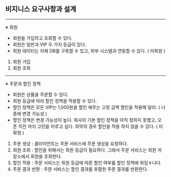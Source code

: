 ## 비지니스 요구사항과 설계

--------------------------

※ 회원
- 회원을 가입하고 조회할 수 있다.
- 회원은 일반과 VIP 두 가지 등급이 있다.
- 회원 데이터는 자체 DB를 구축할 수 있고, 외부 시스템과 연동할 수 있다. ( 미회원 )

1. 회원 가입
2. 회원 조회

---------------------

※ 주문과 할인 정책
- 회원은 상품을 주문할 수 있다.
- 회원 등급에 따라 할인 정책을 적용할 수 있다.
- 할인 정책은 모든 VIP는 1,000원을 할인 해주는 고정 금액 할인을 적용해 달라. ( 나중에 변경 가능성 )
- 할인 정책은 변경 가능성이 높다. 회사의 기본 할인 정책을 아직 정하지 못했고, 오픈 직전 까지 고민을 미루고 싶다. 최악의 경우 할인을 적용 하지 않을 수 있다. ( 미확정 )

1. 주문 생성 : 클라이언트는 주문 서비스에 주문 생성을 요청하다.
2. 회원 조회 : 할인을 위해서는 회원 등급이 필요하다. 그래서 주문 서비스는 회원 저장소에서 회원을 조회한다.
3. 할인 적용 : 주문 서비스는 회원 등급에 따른 할인 여부를 할인 정책에 위임ㅎ나다.
4. 주문 결과 반환 : 주문 서비스는 할인 결과를 포함한 주문 결과를 반환한다.